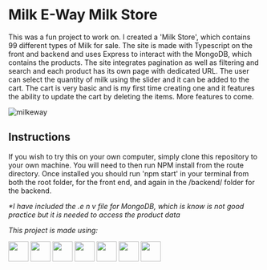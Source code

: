 # Milk E-Way Milk Store

This was a fun project to work on. I created a 'Milk Store', which contains 99 different types of Milk for sale. The site is made with Typescript on the front and backend and uses Express to interact with the MongoDB, which contains the products. The site integrates pagination as well as filtering and search and each product has its own page with dedicated URL. The user can select the quantity of milk using the slider and it can be added to the cart. The cart is very basic and is my first time creating one and it features the ability to update the cart by deleting the items. More features to come.

![milkeway](https://github.com/EoghainOB/Milk-Store/assets/110406695/35c3f53c-2e53-46f6-b0d5-adf27efb22d5)

## Instructions
If you wish to try this on your own computer, simply clone this repository to your own machine. You will need to then run NPM install from the route directory. Once installed you should run 'npm start' in your terminal from both the root folder, for the front end, and again in the /backend/ folder for the backend.

<i>*I have included the .e n v file for MongoDB, which is know is not good practice but it is needed to access the product data</i>

<i>This project is made using: </i>

<div>
    <img height=40 src="https://cdn.jsdelivr.net/gh/devicons/devicon/icons/javascript/javascript-original.svg"/>
    <img height=40 src="https://cdn.jsdelivr.net/gh/devicons/devicon/icons/typescript/typescript-original.svg"/>
    <img height=40 src="https://cdn.jsdelivr.net/gh/devicons/devicon/icons/nodejs/nodejs-original.svg" />
    <img height=40 src="https://cdn.jsdelivr.net/gh/devicons/devicon/icons/react/react-original.svg" />
    <img height=40 src="https://cdn.jsdelivr.net/gh/devicons/devicon/icons/express/express-original.svg" />
    <img height=40 src="https://cdn.jsdelivr.net/gh/devicons/devicon/icons/html5/html5-original.svg" />
    <img height=40 src="https://cdn.jsdelivr.net/gh/devicons/devicon/icons/css3/css3-original.svg" />
</div>
